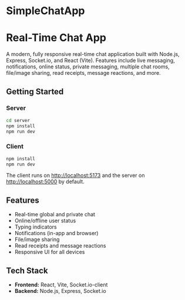 

# SimpleChatApp

# Real-Time Chat App

A modern, fully responsive real-time chat application built with Node.js, Express, Socket.io, and React (Vite). Features include live messaging, notifications, online status, private messaging, multiple chat rooms, file/image sharing, read receipts, message reactions, and more.

## Getting Started

### Server

```bash
cd server
npm install
npm run dev
```

### Client

```bash
npm install
npm run dev
```

The client runs on [http://localhost:5173](http://localhost:5173) and the server on [http://localhost:5000](http://localhost:5000) by default.

## Features

- Real-time global and private chat
- Online/offline user status
- Typing indicators
- Notifications (in-app and browser)
- File/image sharing
- Read receipts and message reactions
- Responsive UI for all devices

## Tech Stack

- **Frontend:** React, Vite, Socket.io-client
- **Backend:** Node.js, Express, Socket.io


